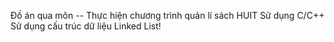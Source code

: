 Đồ án qua môn -- Thực hiện chương trình quản lí sách HUIT
Sử dụng C/C++
Sử dụng cấu trúc dữ liệu Linked List!
